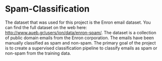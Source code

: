 # Spam-Classification

The dataset that was used for this project is the Enron email dataset. You can find the full dataset on the web here: http://www.aueb.gr/users/ion/data/enron-spam/. The dataset is a collection of public domain emails from the Enron corporation. The emails have been manually classified as spam and non-spam. The primary goal of the project is to create a supervised classification pipeline to classify emails as spam or non-spam from the training data. 
